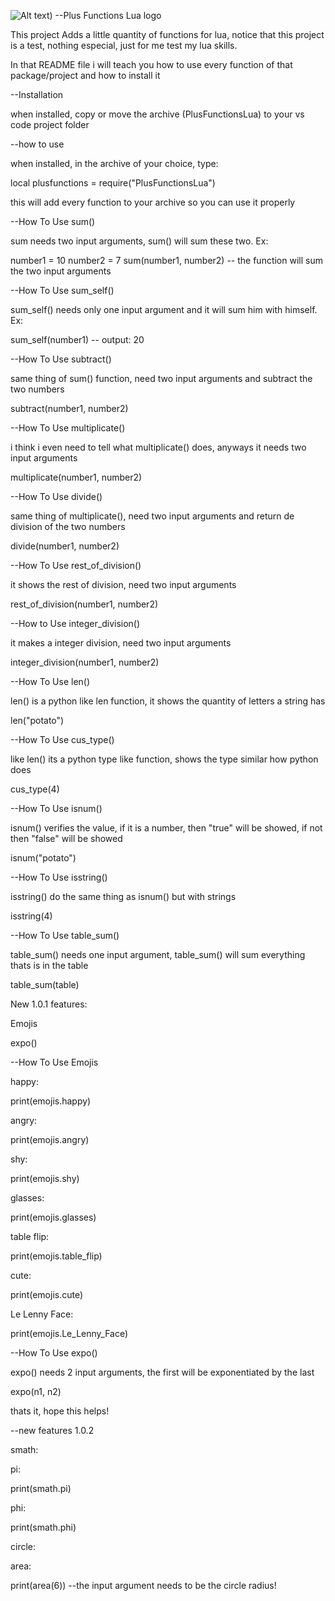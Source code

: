 ![Alt text](https://github.com/CaioNegreiros/Plus-Functions-Lua/blob/main/PlusFunctionsLua.png)) --Plus Functions Lua logo

This project Adds a little quantity of functions for lua, notice that this project is a test, nothing especial, just for me test my lua skills.

In that README file i will teach you how to use every function of that package/project and how to install it

--Installation

when installed, copy or move the archive (PlusFunctionsLua) to your vs code project folder

--how to use

when installed, in the archive of your choice, type:

local plusfunctions = require("PlusFunctionsLua")

this will add every function to your archive so you can use it properly

--How To Use sum()

sum needs two input arguments, sum() will sum these two. Ex:

number1 = 10
number2 = 7
sum(number1, number2) -- the function will sum the two input arguments

--How To Use sum_self()

sum_self() needs only one input argument and it will sum him with himself. Ex:

sum_self(number1) -- output: 20

--How To Use subtract()

same thing of sum() function, need two input arguments and subtract the two numbers

subtract(number1, number2)

--How To Use multiplicate()

i think i even need to tell what multiplicate() does, anyways it needs two input arguments

multiplicate(number1, number2)

--How To Use divide()

same thing of multiplicate(), need two input arguments and return de division of the two numbers

divide(number1, number2)

--How To Use rest_of_division()

it shows the rest of division, need two input arguments

rest_of_division(number1, number2)

--How to Use integer_division()

it makes a integer division, need two input arguments

integer_division(number1, number2)

--How To Use len()

len() is a python like len function, it shows the quantity of letters a string has

len("potato")

--How To Use cus_type()

like len() its a python type like function, shows the type similar how python does

cus_type(4)

--How To Use isnum()

isnum() verifies the value, if it is a number, then "true" will be showed, if not then "false" will be showed

isnum("potato")

--How To Use isstring()

isstring() do the same thing as isnum() but with strings

isstring(4)

--How To Use table_sum()

table_sum() needs one input argument, table_sum() will sum everything thats is in the table

table_sum(table)

New 1.0.1 features:

Emojis

expo()

--How To Use Emojis

happy:

print(emojis.happy)

angry:

print(emojis.angry)

shy:

print(emojis.shy)

glasses:

print(emojis.glasses)

table flip:

print(emojis.table_flip)

cute:

print(emojis.cute)

Le Lenny Face:

print(emojis.Le_Lenny_Face)

--How To Use expo()

expo() needs 2 input arguments, the first will be exponentiated by the last

expo(n1, n2)

thats it, hope this helps!

--new features 1.0.2

smath:

pi:

print(smath.pi)

phi:

print(smath.phi)

circle:

area:

print(area(6)) --the input argument needs to be the circle radius!
